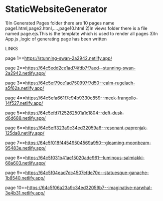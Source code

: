 # StaticWebsiteGenerator
1)In Generated Pages folder there are 10 pages name page1.html,page2.html,....,page10.html
2)In views folder there is a file named page.ejs.This is the template which is used to render all pages
3)In App.js ,logic of generating page has been written

LINKS


page 1==https://stunning-swan-2a2942.netlify.app/

page 2==https://64c5edd2ce1ad74fdb7f7aed--stunning-swan-2a2942.netlify.app/

page 3==https://64c5ef79ce1ad750997f7d50--calm-rugelach-a5f62a.netlify.app/

page 4==https://64c5efa661f7c94b9330c859--meek-frangollo-14f527.netlify.app/

page 5==https://64c5efd7f25262501a1c1804--deft-dusk-d6d688.netlify.app/

page 6==https://64c5eff323a9c34ed32059a6--resonant-paprenjak-125da8.netlify.app/

page 7==https://64c5f018f44549504569a950--gleaming-moonbeam-95483e.netlify.app/

page 8==https://64c5f031b41ae15020ade961--luminous-salmiakki-68a603.netlify.app/

page 9==https://64c5f04ead7dc4507efde70c--statuesque-ganache-1b8540.netlify.app/

page 10==https://64c5f06a23a9c34ed32059b7--imaginative-narwhal-3e4b31.netlify.app/
